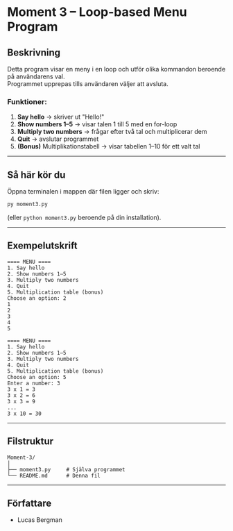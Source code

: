 # Moment 3 – Loop-based Menu Program

## Beskrivning
Detta program visar en meny i en loop och utför olika kommandon beroende på användarens val.  
Programmet upprepas tills användaren väljer att avsluta.

### Funktioner:
1. **Say hello** → skriver ut "Hello!"  
2. **Show numbers 1–5** → visar talen 1 till 5 med en for-loop  
3. **Multiply two numbers** → frågar efter två tal och multiplicerar dem  
4. **Quit** → avslutar programmet  
5. **(Bonus)** Multiplikationstabell → visar tabellen 1–10 för ett valt tal  

---

## Så här kör du
Öppna terminalen i mappen där filen ligger och skriv:
```bash
py moment3.py
```
(eller `python moment3.py` beroende på din installation).  

---

## Exempelutskrift
```
==== MENU ====
1. Say hello
2. Show numbers 1–5
3. Multiply two numbers
4. Quit
5. Multiplication table (bonus)
Choose an option: 2
1
2
3
4
5

==== MENU ====
1. Say hello
2. Show numbers 1–5
3. Multiply two numbers
4. Quit
5. Multiplication table (bonus)
Choose an option: 5
Enter a number: 3
3 x 1 = 3
3 x 2 = 6
3 x 3 = 9
...
3 x 10 = 30
```

---

## Filstruktur
```
Moment-3/
│
├── moment3.py     # Själva programmet
└── README.md      # Denna fil
```

---

## Författare
- Lucas Bergman
